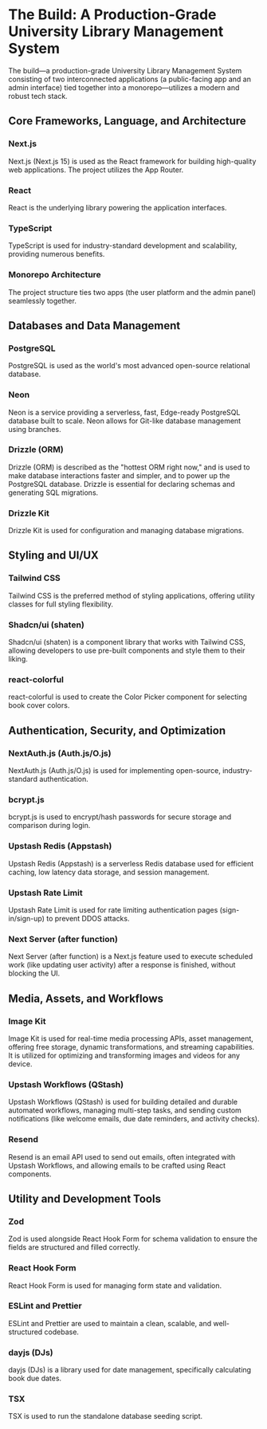 The Build: A Production-Grade University Library Management System
====================================================================================================

The build—a production-grade University Library Management System consisting of two interconnected applications (a public-facing app and an admin interface) tied together into a monorepo—utilizes a modern and robust tech stack.

Core Frameworks, Language, and Architecture
---------------------------------------------------------

### Next.js

Next.js (Next.js 15) is used as the React framework for building high-quality web applications. The project utilizes the App Router.

### React

React is the underlying library powering the application interfaces.

### TypeScript

TypeScript is used for industry-standard development and scalability, providing numerous benefits.

### Monorepo Architecture

The project structure ties two apps (the user platform and the admin panel) seamlessly together.

Databases and Data Management
-----------------------------------

### PostgreSQL

PostgreSQL is used as the world's most advanced open-source relational database.

### Neon

Neon is a service providing a serverless, fast, Edge-ready PostgreSQL database built to scale. Neon allows for Git-like database management using branches.

### Drizzle (ORM)

Drizzle (ORM) is described as the "hottest ORM right now," and is used to make database interactions faster and simpler, and to power up the PostgreSQL database. Drizzle is essential for declaring schemas and generating SQL migrations.

### Drizzle Kit

Drizzle Kit is used for configuration and managing database migrations.

Styling and UI/UX
---------------------------

### Tailwind CSS

Tailwind CSS is the preferred method of styling applications, offering utility classes for full styling flexibility.

### Shadcn/ui (shaten)

Shadcn/ui (shaten) is a component library that works with Tailwind CSS, allowing developers to use pre-built components and style them to their liking.

### react-colorful

react-colorful is used to create the Color Picker component for selecting book cover colors.

Authentication, Security, and Optimization
---------------------------------------------

### NextAuth.js (Auth.js/O.js)

NextAuth.js (Auth.js/O.js) is used for implementing open-source, industry-standard authentication.

### bcrypt.js

bcrypt.js is used to encrypt/hash passwords for secure storage and comparison during login.

### Upstash Redis (Appstash)

Upstash Redis (Appstash) is a serverless Redis database used for efficient caching, low latency data storage, and session management.

### Upstash Rate Limit

Upstash Rate Limit is used for rate limiting authentication pages (sign-in/sign-up) to prevent DDOS attacks.

### Next Server (after function)

Next Server (after function) is a Next.js feature used to execute scheduled work (like updating user activity) after a response is finished, without blocking the UI.

Media, Assets, and Workflows
---------------------------------

### Image Kit

Image Kit is used for real-time media processing APIs, asset management, offering free storage, dynamic transformations, and streaming capabilities. It is utilized for optimizing and transforming images and videos for any device.

### Upstash Workflows (QStash)

Upstash Workflows (QStash) is used for building detailed and durable automated workflows, managing multi-step tasks, and sending custom notifications (like welcome emails, due date reminders, and activity checks).

### Resend

Resend is an email API used to send out emails, often integrated with Upstash Workflows, and allowing emails to be crafted using React components.

Utility and Development Tools
-----------------------------------

### Zod

Zod is used alongside React Hook Form for schema validation to ensure the fields are structured and filled correctly.

### React Hook Form

React Hook Form is used for managing form state and validation.

### ESLint and Prettier

ESLint and Prettier are used to maintain a clean, scalable, and well-structured codebase.

### dayjs (DJs)

dayjs (DJs) is a library used for date management, specifically calculating book due dates.

### TSX

TSX is used to run the standalone database seeding script.
